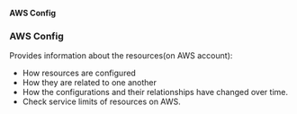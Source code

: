 **AWS Config**

### AWS Config
Provides information about the resources(on AWS account):
- How resources are configured
- How they are related to one another
- How the configurations and their relationships have changed over time.
- Check service limits of resources on AWS.
